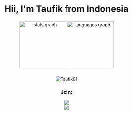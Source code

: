 <h1 align="center">
  Hii, I'm Taufik from Indonesia
</h1>

###

<div align="center">
  <img src="https://github-readme-stats.vercel.app/api?username=Taufik-N-A&hide_title=false&hide_rank=false&show_icons=true&include_all_commits=false&count_private=true&disable_animations=false&theme=radical&locale=en&hide_border=false" height="150" alt="stats graph"  />
  <img src="https://github-readme-stats.vercel.app/api/top-langs?username=Taufik-N-A&locale=en&hide_title=false&layout=compact&card_width=320&langs_count=6&theme=radical&hide_border=false" height="150" alt="languages graph"  />

###

<p align='center'><img src="https://komarev.com/ghpvc/?username=Taufik-N-A&label=Total%20Profile%20Visitor&color=blue&style=for-the-badge" alt="Taufik01"><p/>

### Join:
<p align="center">
<a href="https://t.me/Taufik_N_A"><img src="https://img.shields.io/badge/Telegram-2CA5E0?style=for-the-badge&logo=telegram&logoColor=white"></a>
<br>
<a href="https://www.youtube.com/@taufiknurohmanafiko5377"><img src="https://img.shields.io/badge/Youtube--Channel-e02c2c?style=for-the-badge&logo=youtube&logoColor=white"></a>
</p>

</div>
